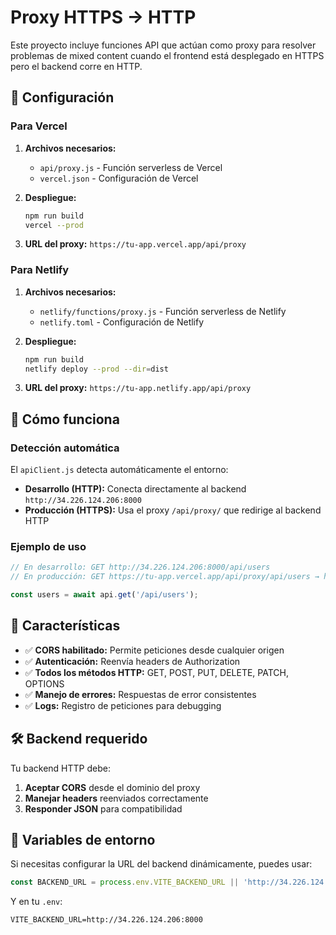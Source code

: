 # Proxy HTTPS → HTTP

Este proyecto incluye funciones API que actúan como proxy para resolver problemas de mixed content cuando el frontend está desplegado en HTTPS pero el backend corre en HTTP.

## 🔧 Configuración

### Para Vercel

1. **Archivos necesarios:**
   - `api/proxy.js` - Función serverless de Vercel
   - `vercel.json` - Configuración de Vercel

2. **Despliegue:**
   ```bash
   npm run build
   vercel --prod
   ```

3. **URL del proxy:** `https://tu-app.vercel.app/api/proxy`

### Para Netlify

1. **Archivos necesarios:**
   - `netlify/functions/proxy.js` - Función serverless de Netlify  
   - `netlify.toml` - Configuración de Netlify

2. **Despliegue:**
   ```bash
   npm run build
   netlify deploy --prod --dir=dist
   ```

3. **URL del proxy:** `https://tu-app.netlify.app/api/proxy`

## 🚀 Cómo funciona

### Detección automática
El `apiClient.js` detecta automáticamente el entorno:

- **Desarrollo (HTTP):** Conecta directamente al backend `http://34.226.124.206:8000`
- **Producción (HTTPS):** Usa el proxy `/api/proxy/` que redirige al backend HTTP

### Ejemplo de uso

```javascript
// En desarrollo: GET http://34.226.124.206:8000/api/users
// En producción: GET https://tu-app.vercel.app/api/proxy/api/users → http://34.226.124.206:8000/api/users

const users = await api.get('/api/users');
```

## 🔑 Características

- ✅ **CORS habilitado:** Permite peticiones desde cualquier origen
- ✅ **Autenticación:** Reenvía headers de Authorization
- ✅ **Todos los métodos HTTP:** GET, POST, PUT, DELETE, PATCH, OPTIONS
- ✅ **Manejo de errores:** Respuestas de error consistentes
- ✅ **Logs:** Registro de peticiones para debugging

## 🛠️ Backend requerido

Tu backend HTTP debe:

1. **Aceptar CORS** desde el dominio del proxy
2. **Manejar headers** reenviados correctamente
3. **Responder JSON** para compatibilidad

## 📝 Variables de entorno

Si necesitas configurar la URL del backend dinámicamente, puedes usar:

```javascript
const BACKEND_URL = process.env.VITE_BACKEND_URL || 'http://34.226.124.206:8000';
```

Y en tu `.env`:
```
VITE_BACKEND_URL=http://34.226.124.206:8000
```
